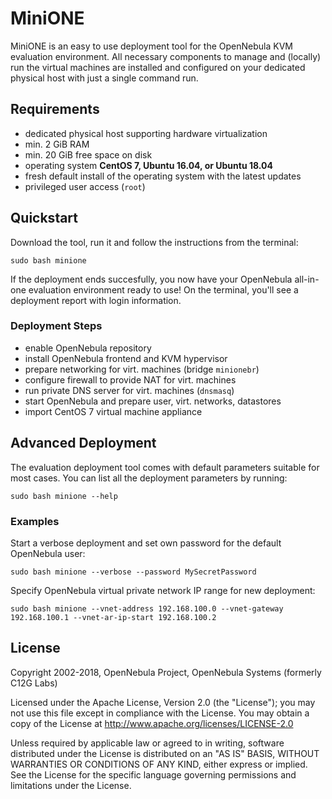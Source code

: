 # MiniONE

MiniONE is an easy to use deployment tool for the OpenNebula KVM evaluation environment. All necessary components to manage and (locally) run the virtual machines are installed and configured on your dedicated physical host with just a single command run.

## Requirements

- dedicated physical host supporting hardware virtualization
- min.  2 GiB RAM
- min. 20 GiB free space on disk
- operating system **CentOS 7, Ubuntu 16.04, or Ubuntu 18.04**
- fresh default install of the operating system with the latest updates
- privileged user access (`root`)

## Quickstart

Download the tool, run it and follow the instructions from the terminal:

```
sudo bash minione
```

If the deployment ends succesfully, you now have your OpenNebula all-in-one evaluation environment ready to use! On the terminal, you'll see a deployment report with login information.

### Deployment Steps

- enable OpenNebula repository
- install OpenNebula frontend and KVM hypervisor
- prepare networking for virt. machines (bridge `minionebr`)
- configure firewall to provide NAT for virt. machines
- run private DNS server for virt. machines (`dnsmasq`)
- start OpenNebula and prepare user, virt. networks, datastores
- import CentOS 7 virtual machine appliance

## Advanced Deployment

The evaluation deployment tool comes with default parameters suitable for most cases. You can list all the deployment parameters by running:

```
sudo bash minione --help
```

### Examples

Start a verbose deployment and set own password for the default OpenNebula user:

```
sudo bash minione --verbose --password MySecretPassword
```

Specify OpenNebula virtual private network IP range for new deployment:

```
sudo bash minione --vnet-address 192.168.100.0 --vnet-gateway 192.168.100.1 --vnet-ar-ip-start 192.168.100.2
```

## License

Copyright 2002-2018, OpenNebula Project, OpenNebula Systems (formerly C12G Labs)

Licensed under the Apache License, Version 2.0 (the "License"); you may
not use this file except in compliance with the License. You may obtain
a copy of the License at http://www.apache.org/licenses/LICENSE-2.0

Unless required by applicable law or agreed to in writing, software
distributed under the License is distributed on an "AS IS" BASIS,
WITHOUT WARRANTIES OR CONDITIONS OF ANY KIND, either express or implied.
See the License for the specific language governing permissions and
limitations under the License.
